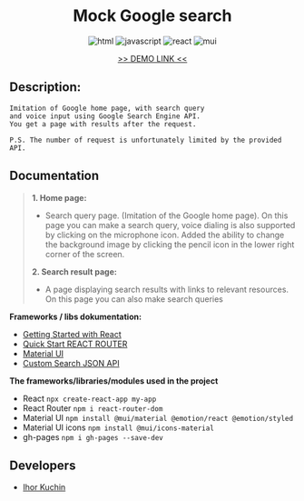 <h1 align="center">
  Mock Google search
</h1>

<p align="center">
  <img src="https://img.shields.io/badge/-html-red" alt="html">
  <img src="https://img.shields.io/badge/-javascript-yellow" alt="javascript">
  <img src="https://img.shields.io/badge/-react-cyan" alt="react">
  <img src="https://img.shields.io/badge/-mui-blue" alt="mui">
</p>

<p align="center">
  <a href="https://ik-web.github.io/mock_google_search/">
    >> DEMO LINK <<
  </a> 
</p>

## Description:
```
Imitation of Google home page, with search query
and voice input using Google Search Engine API. 
You get a page with results after the request.

P.S. The number of request is unfortunately limited by the provided API.
```
## Documentation

> **1. Home page:** 
>- Search query page. (Imitation of the Google home page). On this page you can make a search query, voice dialing is also supported by clicking on the microphone icon. Added the ability to change the background image by clicking the pencil icon in the lower right corner of the screen.
>
> **2. Search result page:** 
>- A page displaying search results with links to relevant resources. On this page you can also make search queries

 **Frameworks / libs dokumentation:** <br>
- [Getting Started with React](https://reactjs.org/docs/getting-started.html) <br>
- [Quick Start REACT ROUTER](https://v5.reactrouter.com/web/example/basic)
- [Material UI](https://mui.com/material-ui/getting-started/overview/)
- [Custom Search JSON API](https://developers.google.com/custom-search/v1/overview)

 **The frameworks/libraries/modules used in the project**
- React `npx create-react-app my-app`
- React Router `npm i react-router-dom`
- Material UI `npm install @mui/material @emotion/react @emotion/styled`
- Material UI icons `npm install @mui/icons-material`
- gh-pages `npm i gh-pages --save-dev`

## Developers

- [Ihor Kuchin](https://github.com/ik-web)

